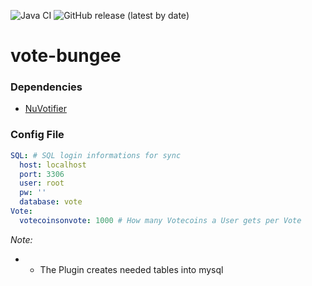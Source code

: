 ![Java CI](https://github.com/Snapecraft-Serverteam/vote-bungee/workflows/Java%20CI/badge.svg)
![GitHub release (latest by date)](https://img.shields.io/github/v/release/Snapecraft-Serverteam/vote-bungee)

# vote-bungee

### Dependencies
- [NuVotifier](https://github.com/nuvotifier/NuVotifier)

### Config File

```YAML
SQL: # SQL login informations for sync
  host: localhost
  port: 3306
  user: root
  pw: ''
  database: vote
Vote:
  votecoinsonvote: 1000 # How many Votecoins a User gets per Vote

```

*Note:*
- - The Plugin creates needed tables into mysql
